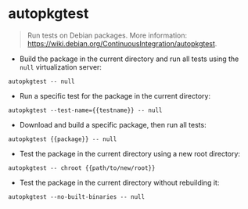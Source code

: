 # autopkgtest

> Run tests on Debian packages.
> More information: <https://wiki.debian.org/ContinuousIntegration/autopkgtest>.

- Build the package in the current directory and run all tests using the `null` virtualization server:

`autopkgtest -- null`

- Run a specific test for the package in the current directory:

`autopkgtest --test-name={{testname}} -- null`

- Download and build a specific package, then run all tests:

`autopkgtest {{package}} -- null`

- Test the package in the current directory using a new root directory:

`autopkgtest -- chroot {{path/to/new/root}}`

- Test the package in the current directory without rebuilding it:

`autopkgtest --no-built-binaries -- null`
